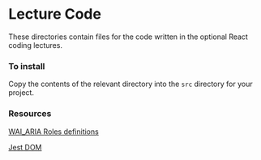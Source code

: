 # Lecture Code

These directories contain files for the code written in the optional React coding lectures.

### To install

Copy the contents of the relevant directory into the `src` directory for your project.

### Resources

[WAI_ARIA Roles definitions]([https://link](https://www.w3.org/TR/wai-aria/#role_definitions))

[Jest DOM]([https://link](https://github.com/testing-library/jest-dom))